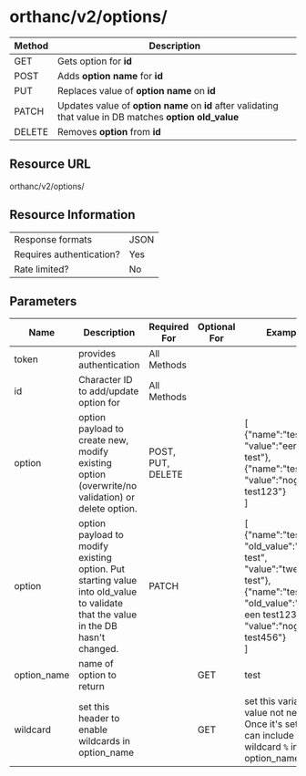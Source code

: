 # orthanc/v2/options/

| Method | Description                                                                                           |
| ------ | ----------------------------------------------------------------------------------------------------- |
| GET    | Gets option for **id**                                                                                  |
| POST   | Adds **option name** for **id**                                                                         |
| PUT    | Replaces value of **option name** on **id**                                                             |
| PATCH  | Updates value of **option name** on **id** after validating that value in DB matches **option old_value** |
| DELETE | Removes **option** from **id**                                                                          |

## Resource URL
orthanc/v2/options/

## Resource Information
|                          |      |
| ------------------------ | ---- |
| Response formats         | JSON |
| Requires authentication? | Yes  |
| Rate limited?            | No   |

## Parameters
| Name      | Description                                                                                                                  | Required For      | Optional For | Example                                                                                                                                                       |
| --------- | ---------------------------------------------------------------------------------------------------------------------------- | ----------------- | ------------ | ------------------------------------------------------------------------------------------------------------------------------------------------------------- |
| token     | provides authentication                                                                                                      | All Methods       |              |                                                                                                                                                               |
| id        | Character ID to add/update option for                                                                                          | All Methods       |              |                                                                                                                                                               |
| option      | option payload to create new, modify existing option (overwrite/no validation) or delete option.                                   | POST, PUT, DELETE |              | [</br>{"name":"test", "value":"eerste test"},</br>{"name":"test1", "value":"nog een test123"}</br>]                                                           |
| option      | option payload to modify existing option. Put starting value into old_value to validate that the value in the DB hasn't changed. | PATCH             |              | [</br>{"name":"test", "old_value":"eerste test", "value":"tweede test"},</br>{"name":"test1", "old_value":"nog een test123", "value":"nog een test456"}</br>] |
| option_name | name of option to return                                                                                                       |                   | GET          | test                                                                                                                                                          |
| wildcard  | set this header to enable wildcards in option_name                                                                             |                   | GET          | set this variable. value not needed. Once it's set, you can include wildcard `%` in option_name                                                                 |
